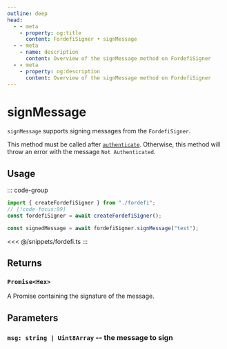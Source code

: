 ```yaml
---
outline: deep
head:
  - - meta
    - property: og:title
      content: FordefiSigner • signMessage
  - - meta
    - name: description
      content: Overview of the signMessage method on FordefiSigner
  - - meta
    - property: og:description
      content: Overview of the signMessage method on FordefiSigner
---
```


# signMessage

`signMessage` supports signing messages from the `FordefiSigner`.

This method must be called after [`authenticate`](/packages/aa-signers/fordefi/authenticate). Otherwise, this method will throw an error with the message `Not Authenticated`.

## Usage

::: code-group

```ts [example.ts]
import { createFordefiSigner } from "./fordefi";
// [!code focus:99]
const fordefiSigner = await createFordefiSigner();

const signedMessage = await fordefiSigner.signMessage("test");
```

<<< @/snippets/fordefi.ts
:::

## Returns

### `Promise<Hex>`

A Promise containing the signature of the message.

## Parameters

### `msg: string | Uint8Array` -- the message to sign

